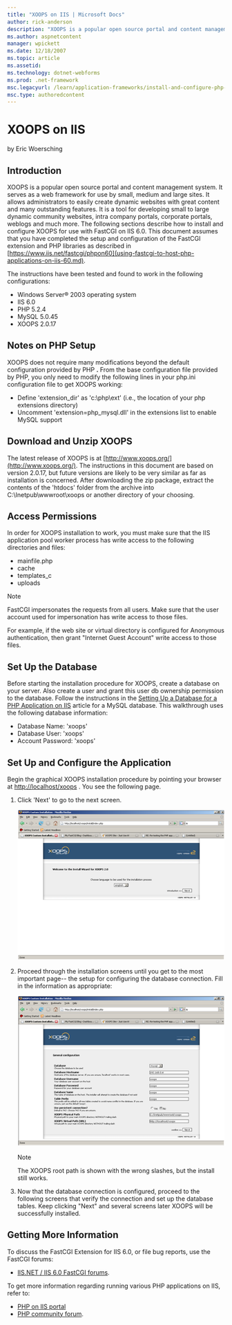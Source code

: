```yaml
---
title: "XOOPS on IIS | Microsoft Docs"
author: rick-anderson
description: "XOOPS is a popular open source portal and content management system. It serves as a web framework for use by small, medium and large sites. It allows adminis..."
ms.author: aspnetcontent
manager: wpickett
ms.date: 12/18/2007
ms.topic: article
ms.assetid: 
ms.technology: dotnet-webforms
ms.prod: .net-framework
msc.legacyurl: /learn/application-frameworks/install-and-configure-php-applications-on-iis/xoops-on-iis
msc.type: authoredcontent
---
```

XOOPS on IIS
====================
by Eric Woersching

## Introduction

XOOPS is a popular open source portal and content management system. It serves as a web framework for use by small, medium and large sites. It allows administrators to easily create dynamic websites with great content and many outstanding features. It is a tool for developing small to large dynamic community websites, intra company portals, corporate portals, weblogs and much more. The following sections describe how to install and configure XOOPS for use with FastCGI on IIS 6.0. This document assumes that you have completed the setup and configuration of the FastCGI extension and PHP libraries as described in [https://www.iis.net/fastcgi/phpon60](using-fastcgi-to-host-php-applications-on-iis-60.md).

The instructions have been tested and found to work in the following configurations:

- Windows Server® 2003 operating system
- IIS 6.0
- PHP 5.2.4
- MySQL 5.0.45
- XOOPS 2.0.17

## Notes on PHP Setup

XOOPS does not require many modifications beyond the default configuration provided by PHP **.** From the base configuration file provided by PHP, you only need to modify the following lines in your php.ini configuration file to get XOOPS working:

- Define 'extension\_dir' as 'c:\php\ext' (i.e., the location of your php extensions directory)
- Uncomment 'extension=php\_mysql.dll' in the extensions list to enable MySQL support

## Download and Unzip XOOPS

The latest release of XOOPS is at [http://www.xoops.org/](http://www.xoops.org/). The instructions in this document are based on version 2.0.17, but future versions are likely to be very similar as far as installation is concerned. After downloading the zip package, extract the contents of the 'htdocs' folder from the archive into C:\Inetpub\wwwroot\xoops or another directory of your choosing.

## Access Permissions

In order for XOOPS installation to work, you must make sure that the IIS application pool worker process has write access to the following directories and files:

- mainfile.php
- cache
- templates\_c
- uploads

> [!NOTE]
> FastCGI impersonates the requests from all users. Make sure that the user account used for impersonation has write access to those files.

For example, if the web site or virtual directory is configured for Anonymous authentication, then grant "Internet Guest Account" write access to those files.

## Set Up the Database

Before starting the installation procedure for XOOPS, create a database on your server. Also create a user and grant this user db ownership permission to the database. Follow the instructions in the [Setting Up a Database for a PHP Application on IIS](../install-and-configure-php-on-iis/setting-up-a-database-for-a-php-application-on-iis.md) article for a MySQL database. This walkthrough uses the following database information:

- Database Name: 'xoops'
- Database User: 'xoops'
- Account Password: 'xoops'

## Set Up and Configure the Application

Begin the graphical XOOPS installation procedure by pointing your browser at [http://localhost/xoops](http://localhost/xoops) . You see the following page.

1. Click 'Next' to go to the next screen.  

    [![](xoops-on-iis/_static/image2.png)](xoops-on-iis/_static/image1.png)
2. Proceed through the installation screens until you get to the most important page-- the setup for configuring the database connection. Fill in the information as appropriate:  

    [![](xoops-on-iis/_static/image4.png)](xoops-on-iis/_static/image3.png)

    > [!NOTE]
    > The XOOPS root path is shown with the wrong slashes, but the install still works.
3. Now that the database connection is configured, proceed to the following screens that verify the connection and set up the database tables. Keep clicking "Next" and several screens later XOOPS will be successfully installed.

## Getting More Information

To discuss the FastCGI Extension for IIS 6.0, or file bug reports, use the FastCGI forums:

- [IIS.NET / IIS 6.0 FastCGI forums](https://forums.iis.net/1103.aspx).

To get more information regarding running various PHP applications on IIS, refer to:

- [PHP on IIS portal](https://php.iis.net/)
- [PHP community forum](https://forums.iis.net/1102.aspx).